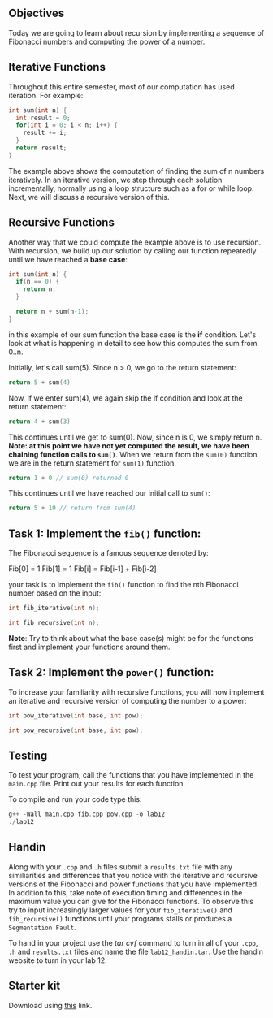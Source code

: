 ## Objectives

Today we are going to learn about recursion by implementing a sequence of Fibonacci numbers and computing the power of a number.

## Iterative Functions

Throughout this entire semester, most of our computation has used iteration. For example:

```c++
int sum(int n) {
  int result = 0;
  for(int i = 0; i < n; i++) {
    result += i;
  }
  return result;
}
```

The example above shows the computation of finding the sum of n numbers iteratively. In an iterative version, we step through each solution incrementally, normally using a loop structure such as a for or while loop. Next, we will discuss a recursive version of this.

## Recursive Functions

Another way that we could compute the example above is to use recursion. With recursion, we build up our solution by calling our function repeatedly until we have reached a **base case**:

```c++
int sum(int n) {
  if(n == 0) {
    return n; 
  }

  return n + sum(n-1);
}
```

in this example of our sum function the base case is the **if** condition. Let's look at what is happening in detail to see how this computes the sum from 0..n.

Initially, let's call sum(5). Since n > 0, we go to the return statement:

```c++
return 5 + sum(4)
```

Now, if we enter sum(4), we again skip the if condition and look at the return statement:

```c++
return 4 + sum(3)
```

This continues until we get to sum(0). Now, since n is 0, we simply return n. **Note: at this point we have not yet computed the result, we have been chaining function calls to `sum()`**. When we return from the `sum(0)` function we are in the return statement for `sum(1)` function.

```c++
return 1 + 0 // sum(0) returned 0
```

This continues until we have reached our initial call to `sum()`:

```c++
return 5 + 10 // return from sum(4)
```

## Task 1: Implement the `fib()` function:

The Fibonacci sequence is a famous sequence denoted by:

Fib[0] = 1
Fib[1] = 1
Fib[i] = Fib[i-1] + Fib[i-2] 

your task is to implement the `fib()` function to find the nth Fibonacci number based on the input:

```c++
int fib_iterative(int n);

int fib_recursive(int n);
```

**Note**: Try to think about what the base case(s) might be for the functions first and implement your functions around them.

## Task 2: Implement the `power()` function:

To increase your familiarity with recursive functions, you will now implement an iterative and recursive version of computing the number to a power:

```c++
int pow_iterative(int base, int pow);

int pow_recursive(int base, int pow);
```

## Testing
To test your program, call the functions that you have implemented in the `main.cpp` file. Print out your results for each function.

To compile and run your code type this:

```c++
g++ -Wall main.cpp fib.cpp pow.cpp -o lab12
./lab12
```

## Handin
Along with your `.cpp` and `.h` files submit a `results.txt` file with any similiarities and differences that you notice with the iterative and recursive versions of the Fibonacci and power functions that you have implemented. In addition to this, take note of execution timing and differences in the maximum value you can give for the Fibonacci functions. To observe this try to input increasingly larger values for your `fib_iterative()` and `fib_recursive()` functions until your programs stalls or produces a `Segmentation Fault`.

To hand in your project use the *tar cvf* command to turn in all of your `.cpp`, `.h` and `results.txt` files and name the file `lab12_handin.tar`. Use the [handin](http://handin.cs.clemson.edu/courses) website to turn in your lab 12.

## Starter kit
Download using [this](https://github.com/takumib/cpsc210-labs/releases/download/12.0/lab12.tar) link.
